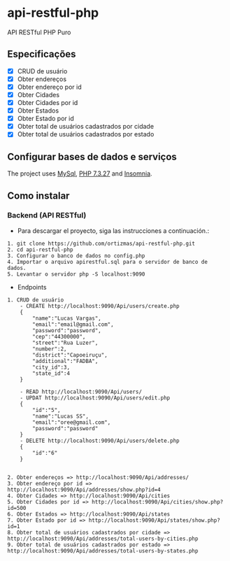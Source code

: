 # api-restful-php
API RESTful PHP Puro


## Especificações

- [x] CRUD de usuário
- [x] Obter endereços
- [x] Obter endereço por id
- [x] Obter Cidades
- [x] Obter Cidades por id
- [x] Obter Estados
- [x] Obter Estado por id
- [x] Obter total de usuários cadastrados por cidade
- [x] Obter total de usuários cadastrados por estado

## Configurar bases de dados e serviços

The project uses [MySql](https://www.mysql.com/downloads), [PHP 7.3.27](https://www.php.net/downloads.php) and [Insomnia](https://insomnia.rest/download).

## Como instalar

### Backend (API RESTful)

* Para descargar el proyecto, siga las instrucciones a continuación.:

```
1. git clone https://github.com/ortizmas/api-restful-php.git
2. cd api-restful-php
3. Configurar o banco de dados no config.php
4. Importar o arquivo apirestful.sql para o servidor de banco de dados.
5. Levantar o servidor php -S localhost:9090
```

* Endpoints

```
1. CRUD de usuário
	- CREATE http://localhost:9090/Api/users/create.php
	{
		"name":"Lucas Vargas",
		"email":"email@gmail.com",
		"password":"password",
		"cep":"44300000",
		"street":"Rua Luzer",
		"number":2,
		"district":"Capoeiruçu",
		"additional":"FADBA",
		"city_id":3,
		"state_id":4
	}

	- READ http://localhost:9090/Api/users/
	- UPDAT http://localhost:9090/Api/users/edit.php
	{
		"id":"5",
		"name":"Lucas SS",
		"email":"oree@gmail.com",
		"password":"password"
	}
	- DELETE http://localhost:9090/Api/users/delete.php
	{
		"id":"6"
	}
		
```

```
2. Obter endereços => http://localhost:9090/Api/addresses/
3. Obter endereço por id => http://localhost:9090/Api/addresses/show.php?id=4
4. Obter Cidades => http://localhost:9090/Api/cities
5. Obter Cidades por id => http://localhost:9090/Api/cities/show.php?id=500
6. Obter Estados => http://localhost:9090/Api/states
7. Obter Estado por id => http://localhost:9090/Api/states/show.php?id=1
8. Obter total de usuários cadastrados por cidade => http://localhost:9090/Api/addresses/total-users-by-cities.php
9. Obter total de usuários cadastrados por estado => http://localhost:9090/Api/addresses/total-users-by-states.php
		
```
